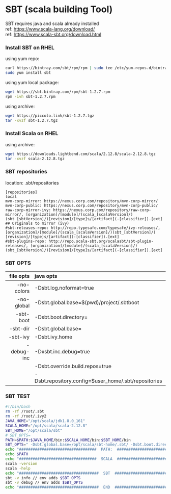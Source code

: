 # SBT (scala building Tool)

SBT requires java and scala already installed  
ref: https://www.scala-lang.org/download/  
ref: https://www.scala-sbt.org/download.html  

### Install SBT on RHEL
  using yum repo:  
```bash
curl https://bintray.com/sbt/rpm/rpm | sudo tee /etc/yum.repos.d/bintray-sbt-rpm.repo
sudo yum install sbt
```  

  using yum local package:  
```bash
wget https://sbt.bintray.com/rpm/sbt-1.2.7.rpm
rpm -ivh sbt-1.2.7.rpm
```  

  using archive:  
```bash
wget https://piccolo.link/sbt-1.2.7.tgz
tar -xvzf sbt-1.2.7.tgz
```  
### Install Scala on RHEL

  using archive:  
```bash
wget https://downloads.lightbend.com/scala/2.12.8/scala-2.12.8.tgz
tar -xvzf scala-2.12.8.tgz
```  

### SBT repositories
location: .sbt/repositories
```properties  
[repositories]
local
mvn-corp-mirror: https://nexus.corp.com/repository/mvn-corp-mirror/
mvn-corp-public: https://nexus.corp.com/repository/mvn-corp-public/
raw-corp-mirror-ivy: https://nexus.corp.com/repository/raw-corp-mirror/, [organization]/[module]/(scala_[scalaVersion]/)(sbt_[sbtVersion]/)[revision]/[type]s/[artifact](-[classifier]).[ext]
## Originals to mirror (ivy)
#sbt-releases-repo: http://repo.typesafe.com/typesafe/ivy-releases/, [organization]/[module]/(scala_[scalaVersion]/)(sbt_[sbtVersion]/)[revision]/[type]s/[artifact](-[classifier]).[ext]
#sbt-plugins-repo: http://repo.scala-sbt.org/scalasbt/sbt-plugin-releases/, [organization]/[module]/(scala_[scalaVersion]/)(sbt_[sbtVersion]/)[revision]/[type]s/[artifact](-[classifier]).[ext]
```  
### SBT OPTS

|file opts|java opts|
| -------:|:--------|
|-no-colors|-Dsbt.log.noformat=true|
|-no-global|-Dsbt.global.base=$(pwd)/project/.sbtboot|
|-sbt-boot|-Dsbt.boot.directory=|
|-sbt-dir|-Dsbt.global.base=|
|-sbt-ivy|-Dsbt.ivy.home|
|-debug-inc|-Dxsbt.inc.debug=true|
||-Dsbt.override.build.repos=true|
||-Dsbt.repository.config=$user_home/.sbt/repositories|


### SBT TEST

```bash  
#!/bin/bash
rm -rf /root/.sbt
rm -rf /root/.ivy2
JAVA_HOME="/opt/scala/jdk1.8.0_161"
SCALA_HOME="/opt/scala/scala-2.12.8"
SBT_HOME="/opt/scala/sbt"
# SBT_OPTS=
PATH=$PATH:$JAVA_HOME/bin:$SCALA_HOME/bin:$SBT_HOME/bin
SBT_OPTS=" -Dsbt.global.base=/opt/scala/sbt-home/.sbt/ -Dsbt.boot.directory=/opt/scala/sbt-home/.sbt/boot -Dsbt.ivy.home=/opt/scala/sbt-home/.ivy2/ -Dsbt.override.build.repos=true -Dsbt.repository.config=/opt/scala/sbt-home/.sbt/repositories"
echo "##################################  PATH:  #####################################"
echo $PATH
echo "##################################  SCALA  #####################################"
scala -version
scala -help
echo "###################################  SBT  ######################################"
sbt -v info // env adds $SBT_OPTS
sbt -v debug // env adds $SBT_OPTS
echo "###################################  END  ######################################"
```  
